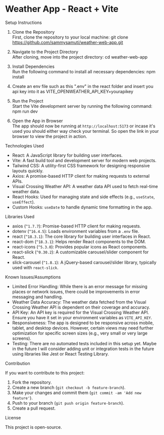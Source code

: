# Weather App - React + Vite

 Setup Instructions

1. Clone the Repository  
   First, clone the repository to your local machine:
   git clone https://github.com/sammysamuti/weather-web-app.git
   

2. Navigate to the Project Directory  
   After cloning, move into the project directory:
   cd weather-web-app
   

3. Install Dependencies  
   Run the following command to install all necessary dependencies:
   npm install
   
4. Create an env file
   such as this ".env" in the react folder and insert you api key into it as VITE_OPENWEATHER_API_KEY=yourapikey
   
5. Run the Project  
   Start the Vite development server by running the following command:
   npm run dev
   

5. Open the App in Browser  
   The app should now be running at `http://localhost:5173` or incase it's used you should either way check your terminal. So open the link in your browser to view the project in action.



 Technologies Used

- React: A JavaScript library for building user interfaces.
- Vite: A fast build tool and development server for modern web projects.
- Tailwind CSS: A utility-first CSS framework for designing responsive layouts quickly.
- Axios: A promise-based HTTP client for making requests to external APIs.
- Visual Crossing Weather API: A weather data API used to fetch real-time weather data.
- React Hooks: Used for managing state and side effects (e.g., `useState`, `useEffect`).
- Custom Hooks: `useDate` to handle dynamic time formatting in the app.


 Libraries Used

- axios (`^1.7.7`): Promise-based HTTP client for making requests.
- dotenv (`^16.4.5`): Loads environment variables from a `.env` file.
- react (`^18.3.1`): The core library for building user interfaces in React.
- react-dom (`^18.3.1`): Helps render React components to the DOM.
- react-icons (`^5.3.0`): Provides popular icons as React components.
- react-slick (`^0.30.2`): A customizable carousel/slider component for React.
- slick-carousel (`^1.8.1`): A jQuery-based carousel/slider library, typically used with `react-slick`.


 Known Issues/Assumptions

- Limited Error Handling: While there is an error message for missing places or network issues, there could be improvements in error messaging and handling.
- Weather Data Accuracy: The weather data fetched from the Visual Crossing Weather API is dependent on their coverage and accuracy.
- API Key: An API key is required for the Visual Crossing Weather API. Ensure you have it set in your environment variables as `VITE_API_KEY`.
- Responsiveness: The app is designed to be responsive across mobile, tablet, and desktop devices. However, certain views may need further optimization for specific screen sizes (e.g., very small or very large screens).
- Testing: There are no automated tests included in this setup yet. Maybe in the future I will consider adding unit or integration tests in the future using libraries like Jest or React Testing Library.



 Contribution

If you want to contribute to this project:

1. Fork the repository.
2. Create a new branch (`git checkout -b feature-branch`).
3. Make your changes and commit them (`git commit -am 'Add new feature'`).
4. Push to your branch (`git push origin feature-branch`).
5. Create a pull request.



 License

This project is open-source.


